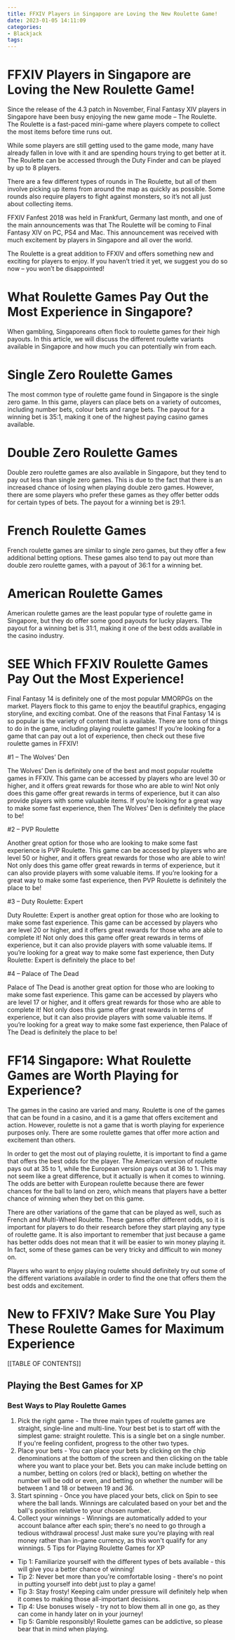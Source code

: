 ```yaml
---
title: FFXIV Players in Singapore are Loving the New Roulette Game!
date: 2023-01-05 14:11:09
categories:
- Blackjack
tags:
---
```



#  FFXIV Players in Singapore are Loving the New Roulette Game!

<!-- Start of content -->

Since the release of the 4.3 patch in November, Final Fantasy XIV players in Singapore have been busy enjoying the new game mode – The Roulette. The Roulette is a fast-paced mini-game where players compete to collect the most items before time runs out.

While some players are still getting used to the game mode, many have already fallen in love with it and are spending hours trying to get better at it. The Roulette can be accessed through the Duty Finder and can be played by up to 8 players.

There are a few different types of rounds in The Roulette, but all of them involve picking up items from around the map as quickly as possible. Some rounds also require players to fight against monsters, so it’s not all just about collecting items.

FFXIV Fanfest 2018 was held in Frankfurt, Germany last month, and one of the main announcements was that The Roulette will be coming to Final Fantasy XIV on PC, PS4 and Mac. This announcement was received with much excitement by players in Singapore and all over the world.

The Roulette is a great addition to FFXIV and offers something new and exciting for players to enjoy. If you haven’t tried it yet, we suggest you do so now – you won’t be disappointed!

#  What Roulette Games Pay Out the Most Experience in Singapore?

When gambling, Singaporeans often flock to roulette games for their high payouts. In this article, we will discuss the different roulette variants available in Singapore and how much you can potentially win from each.

# Single Zero Roulette Games

The most common type of roulette game found in Singapore is the single zero game. In this game, players can place bets on a variety of outcomes, including number bets, colour bets and range bets. The payout for a winning bet is 35:1, making it one of the highest paying casino games available.

# Double Zero Roulette Games

Double zero roulette games are also available in Singapore, but they tend to pay out less than single zero games. This is due to the fact that there is an increased chance of losing when playing double zero games. However, there are some players who prefer these games as they offer better odds for certain types of bets. The payout for a winning bet is 29:1.

# French Roulette Games

French roulette games are similar to single zero games, but they offer a few additional betting options. These games also tend to pay out more than double zero roulette games, with a payout of 36:1 for a winning bet.

# American Roulette Games

American roulette games are the least popular type of roulette game in Singapore, but they do offer some good payouts for lucky players. The payout for a winning bet is 31:1, making it one of the best odds available in the casino industry.

#  SEE Which FFXIV Roulette Games Pay Out the Most Experience!

Final Fantasy 14 is definitely one of the most popular MMORPGs on the market. Players flock to this game to enjoy the beautiful graphics, engaging storyline, and exciting combat. One of the reasons that Final Fantasy 14 is so popular is the variety of content that is available. There are tons of things to do in the game, including playing roulette games! If you’re looking for a game that can pay out a lot of experience, then check out these five roulette games in FFXIV!

#1 – The Wolves’ Den

The Wolves’ Den is definitely one of the best and most popular roulette games in FFXIV. This game can be accessed by players who are level 30 or higher, and it offers great rewards for those who are able to win! Not only does this game offer great rewards in terms of experience, but it can also provide players with some valuable items. If you’re looking for a great way to make some fast experience, then The Wolves’ Den is definitely the place to be!

#2 – PVP Roulette

Another great option for those who are looking to make some fast experience is PVP Roulette. This game can be accessed by players who are level 50 or higher, and it offers great rewards for those who are able to win! Not only does this game offer great rewards in terms of experience, but it can also provide players with some valuable items. If you’re looking for a great way to make some fast experience, then PVP Roulette is definitely the place to be!

#3 – Duty Roulette: Expert

Duty Roulette: Expert is another great option for those who are looking to make some fast experience. This game can be accessed by players who are level 20 or higher, and it offers great rewards for those who are able to complete it! Not only does this game offer great rewards in terms of experience, but it can also provide players with some valuable items. If you’re looking for a great way to make some fast experience, then Duty Roulette: Expert is definitely the place to be!

#4 – Palace of The Dead

Palace of The Dead is another great option for those who are looking to make some fast experience. This game can be accessed by players who are level 17 or higher, and it offers great rewards for those who are able to complete it! Not only does this game offer great rewards in terms of experience, but it can also provide players with some valuable items. If you’re looking for a great way to make some fast experience, then Palace of The Dead is definitely the place to be!

#  FF14 Singapore: What Roulette Games are Worth Playing for Experience?

The games in the casino are varied and many. Roulette is one of the games that can be found in a casino, and it is a game that offers excitement and action. However, roulette is not a game that is worth playing for experience purposes only. There are some roulette games that offer more action and excitement than others.

In order to get the most out of playing roulette, it is important to find a game that offers the best odds for the player. The American version of roulette pays out at 35 to 1, while the European version pays out at 36 to 1. This may not seem like a great difference, but it actually is when it comes to winning. The odds are better with European roulette because there are fewer chances for the ball to land on zero, which means that players have a better chance of winning when they bet on this game.

There are other variations of the game that can be played as well, such as French and Multi-Wheel Roulette. These games offer different odds, so it is important for players to do their research before they start playing any type of roulette game. It is also important to remember that just because a game has better odds does not mean that it will be easier to win money playing it. In fact, some of these games can be very tricky and difficult to win money on.

Players who want to enjoy playing roulette should definitely try out some of the different variations available in order to find the one that offers them the best odds and excitement.

#  New to FFXIV? Make Sure You Play These Roulette Games for Maximum Experience

[[TABLE OF CONTENTS]]

## Playing the Best Games for XP

### Best Ways to Play Roulette Games

1. Pick the right game - The three main types of roulette games are straight, single-line and multi-line. Your best bet is to start off with the simplest game: straight roulette. This is a single bet on a single number. If you're feeling confident, progress to the other two types.
2. Place your bets - You can place your bets by clicking on the chip denominations at the bottom of the screen and then clicking on the table where you want to place your bet. Bets you can make include betting on a number, betting on colors (red or black), betting on whether the number will be odd or even, and betting on whether the number will be between 1 and 18 or between 19 and 36.
3. Start spinning - Once you have placed your bets, click on Spin to see where the ball lands. Winnings are calculated based on your bet and the ball's position relative to your chosen number.
4. Collect your winnings - Winnings are automatically added to your account balance after each spin; there's no need to go through a tedious withdrawal process! Just make sure you're playing with real money rather than in-game currency, as this won't qualify for any winnings.
5 Tips for Playing Roulette Games for XP
* Tip 1: Familiarize yourself with the different types of bets available - this will give you a better chance of winning!
* Tip 2: Never bet more than you're comfortable losing - there's no point in putting yourself into debt just to play a game!
* Tip 3: Stay frosty! Keeping calm under pressure will definitely help when it comes to making those all-important decisions.
* Tip 4: Use bonuses wisely - try not to blow them all in one go, as they can come in handy later on in your journey!
* Tip 5: Gamble responsibly! Roulette games can be addictive, so please bear that in mind when playing.